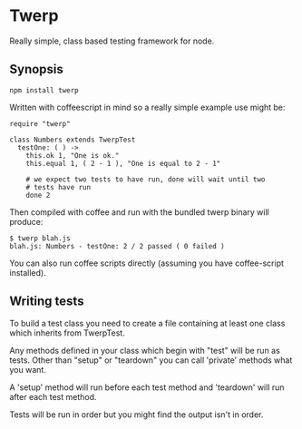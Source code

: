 # Twerp

Really simple, class based testing framework for node.

## Synopsis

    npm install twerp

Written with coffeescript in mind so a really simple example use might
be:

    require "twerp"

    class Numbers extends TwerpTest
      testOne: ( ) ->
        this.ok 1, "One is ok."
        this.equal 1, ( 2 - 1 ), "One is equal to 2 - 1"

        # we expect two tests to have run, done will wait until two
        # tests have run
        done 2

Then compiled with coffee and run with the bundled twerp binary will
produce:

    $ twerp blah.js
    blah.js: Numbers - testOne: 2 / 2 passed ( 0 failed )

You can also run coffee scripts directly (assuming you have
coffee-script installed).

## Writing tests

To build a test class you need to create a file containing at least
one class which inherits from TwerpTest.

Any methods defined in your class which begin with "test" will be run
as tests. Other than "setup" or "teardown" you can call 'private'
methods what you want.

A 'setup' method will run before each test method and 'teardown' will
run after each test method.

Tests will be run in order but you might find the output isn't in
order.